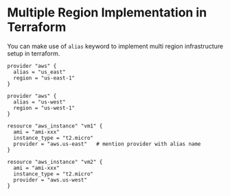 # Multiple Region Implementation in Terraform

You can make use of `alias` keyword to implement multi region infrastructure setup in
terraform.

```hcl
provider "aws" {
  alias = "us_east"
  region = "us-east-1"
}

provider "aws" {
  alias = "us-west"
  region = "us-west-1"
}

resource "aws_instance" "vm1" {
  ami = "ami-xxx"
  instance_type = "t2.micro"
  provider = "aws.us-east"   # mention provider with alias name 
}

resource "aws_instance" "vm2" {
  ami = "ami-xxx"
  instance_type = "t2.micro"
  provider = "aws.us-west"
}
```
